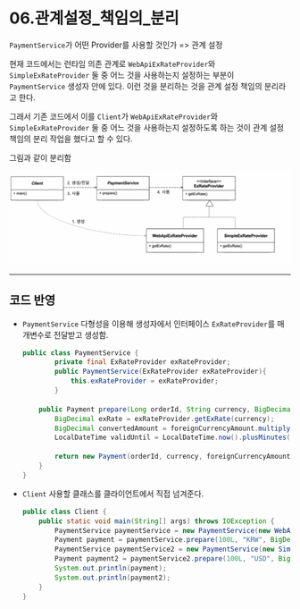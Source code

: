 # 06.관계설정\_책임의_분리



`PaymentService`가 어떤 Provider를 사용할 것인가 => 관계 설정

현재 코드에서는 런타임 의존 관계로 `WebApiExRateProvider`와 `SimpleExRateProvider` 둘 중 어느 것을 사용하는지 설정하는 부분이 `PaymentService` 생성자 안에 있다. 이런 것을 분리하는 것을 관계 설정 책임의 분리라고 한다.

그래서 기존 코드에서 이를 `Client`가 `WebApiExRateProvider`와 `SimpleExRateProvider` 둘 중 어느 것을 사용하는지 설정하도록 하는 것이 관계 설정 책임의 분리 작업을 했다고 할 수 있다.

그림과 같이 분리함

![image-20241114234538748](../images.assets/06_image.png)

---

## 코드 반영

- `PaymentService`
  다형성을 이용해 생성자에서 인터페이스 `ExRateProvider`를 매개변수로 전달받고 생성함.

  ```java
  public class PaymentService {
          private final ExRateProvider exRateProvider;
          public PaymentService(ExRateProvider exRateProvider){
              this.exRateProvider = exRateProvider;
          }
  
      public Payment prepare(Long orderId, String currency, BigDecimal foreignCurrencyAmount) throws IOException {
          BigDecimal exRate = exRateProvider.getExRate(currency);
          BigDecimal convertedAmount = foreignCurrencyAmount.multiply(exRate);
          LocalDateTime validUntil = LocalDateTime.now().plusMinutes(30);
  
          return new Payment(orderId, currency, foreignCurrencyAmount, exRate, convertedAmount, validUntil);
      }
  }
  ```

- `Client`
  사용할 클래스를 클라이언트에서 직접 넘겨준다.

  ```java
  public class Client {
      public static void main(String[] args) throws IOException {
          PaymentService paymentService = new PaymentService(new WebApiExRateProvider());
          Payment payment = paymentService.prepare(100L, "KRW", BigDecimal.valueOf(50.7));
          PaymentService paymentService2 = new PaymentService(new SimpleExRateProvider());
          Payment payment2 = paymentService2.prepare(100L, "USD", BigDecimal.valueOf(50.7));
          System.out.println(payment);
          System.out.println(payment2);
      }
  }
  ```

  